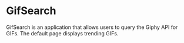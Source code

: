 # GifSearch

GifSearch is an application that allows users to query the Giphy API for GIFs.  The default page displays trending GIFs.